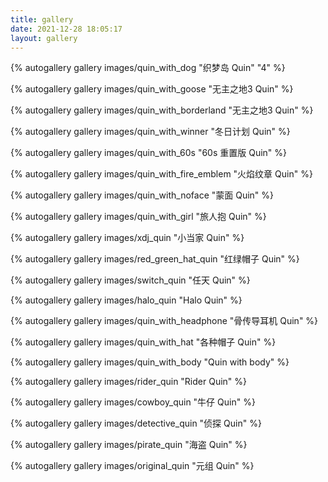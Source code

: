 ```yaml
---
title: gallery
date: 2021-12-28 18:05:17
layout: gallery
---
```


{% autogallery gallery images/quin_with_dog "织梦岛 Quin" "4" %}

{% autogallery gallery images/quin_with_goose "无主之地3 Quin" %}

{% autogallery gallery images/quin_with_borderland "无主之地3 Quin" %}

{% autogallery gallery images/quin_with_winner "冬日计划 Quin" %}

{% autogallery gallery images/quin_with_60s "60s 重置版 Quin" %}

{% autogallery gallery images/quin_with_fire_emblem "火焰纹章 Quin" %}

{% autogallery gallery images/quin_with_noface "蒙面 Quin" %}

{% autogallery gallery images/quin_with_girl "旅人抱 Quin" %}

{% autogallery gallery images/xdj_quin "小当家 Quin" %}

{% autogallery gallery images/red_green_hat_quin "红绿帽子 Quin" %}

{% autogallery gallery images/switch_quin "任天 Quin" %}

{% autogallery gallery images/halo_quin "Halo Quin" %}

{% autogallery gallery images/quin_with_headphone "骨传导耳机 Quin" %}

{% autogallery gallery images/quin_with_hat "各种帽子 Quin" %}

{% autogallery gallery images/quin_with_body "Quin with body" %}

{% autogallery gallery images/rider_quin "Rider Quin" %}

{% autogallery gallery images/cowboy_quin "牛仔 Quin" %}

{% autogallery gallery images/detective_quin "侦探 Quin" %}

{% autogallery gallery images/pirate_quin "海盗 Quin" %}

{% autogallery gallery images/original_quin "元组 Quin" %}

